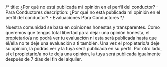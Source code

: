 /*title: ¿Por qué no está publicada mi opinión en el perfil del conductor? - Para Conductoresdescription: ¿Por qué no está publicada mi opinión en el perfil del conductor? - Evaluaciones Para Conductores*/Nuestra comunidad se basa en opiniones honestas y transparentes.Como queremos que tengas total libertad para dejar una opinión honesta, el propietario/a no podrá ver tu evaluación ni esta será publicada hasta que él/ella no te deje una evaluación a ti también. Una vez el propietario/a deje su opinión, la podrás ver y la tuya será publicada en su perfil.Por otro lado, si el propietario/a no te deja una opinión, la tuya será publicada igualmente después de 7 días del fin del alquiler.